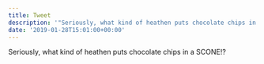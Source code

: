 ```yaml
---
title: Tweet
description: '"Seriously, what kind of heathen puts chocolate chips in a SCONE!?"'
date: '2019-01-28T15:01:00+00:00'
---
```

Seriously, what kind of heathen puts chocolate chips in a SCONE!?

